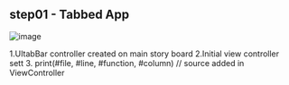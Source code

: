 
##  step01 - Tabbed App

![image](https://user-images.githubusercontent.com/58841571/107295823-83ed7680-6ab3-11eb-9014-e20d8affc9d9.png)

1.UItabBar controller created on main story board
2.Initial view controller sett
3. print(#file, #line, #function, #column) // source added in ViewController
